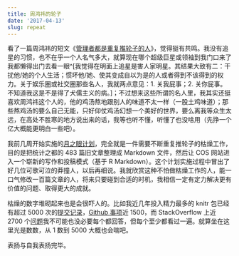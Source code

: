 ```yaml
---
title: 周鸿祎的轮子
date: '2017-04-13'
slug: repeat
---
```


看了一篇周鸿祎的短文《[管理者都是重复推轮子的人](http://cj.sina.com.cn/article/detail/1656384667/211055)》，觉得挺有共鸣。我没有追星的习惯，也不在乎一个人名气多大，就算现在哪个超级巨星或领袖到我门口来了我都懒得出门去看一眼^[我觉得在明面上追星是害人家明星。其结果大致有二：干扰他/她的个人生活；惯坏他/她、使其变成自以为是的人或者得到不该得到的权力。关于娱乐圈或社交圈那些名人，我就两点意见：1. 关我屁事；2. 关你屁事。不知道我这是不是得了犬儒主义的病。]；不过想来这些所谓的名人里，我其实还挺喜欢周鸿祎这个人的，他的鸡汤熬地跟别人的味道不太一样（一股土鸡味道）；那些熬鸡汤的要么自己无能，只好仰仗鸡汤幻想一个美好的世界，要么离我等众生太远，在高处不胜寒的地方说出来的话，我等也听不懂，听懂了也没啥用（先挣一个亿大概能更明白一些吧）。

我前几周开始实施的[月之眼计划](https://github.com/cosname/cosx.org/issues/4)，完全就是一件需要不断重复推轮子的枯燥工作，目的是把统计之都的 483 篇旧文章整理成 Markdown 文件，然后让 COS 网站进入一个崭新的写作和投稿模式（基于 R Markdown）。这个计划实施过程中冒出了好几位可歌可泣的莽撞人，以后再细说。我就欣赏这种不怕做枯燥工作的人，能一口气修改一百篇文章的人，将来只要碰到合适的时机，我相信一定有定力解决更有价值的问题、取得更大的成就。

枯燥的数字堆砌起来也是会很吓人的。比如我近几年投入精力最多的 knitr 包已经有超过 5000 次的[提交记录](https://github.com/yihui/knitr)，[Github 事项](https://github.com/yihui/knitr/issues)近 1500，而 StackOverflow 上近 2700 个[问题](http://stackoverflow.com/tags/knitr)我不可能也没必要每个都回答，但每个至少都看过一遍。就算坐在这里光是数数，从 1 数到 5000 大概也会喘吧。

表扬与自我表扬完毕。
